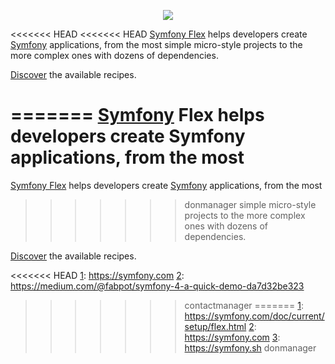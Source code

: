 <p align="center"><a href="https://symfony.com" target="_blank">
    <img src="https://symfony.com/logos/symfony_black_02.svg">
</a></p>

<<<<<<< HEAD
<<<<<<< HEAD
[Symfony Flex][1] helps developers create [Symfony][2] applications, from the most
simple micro-style projects to the more complex ones with dozens of
dependencies.

[Discover][3] the available recipes.

[1]: https://symfony.com/doc/current/setup/flex.html
[2]: https://symfony.com
[3]: https://symfony.sh
=======
[Symfony][1] Flex helps developers create Symfony applications, from the most
=======
[Symfony Flex][1] helps developers create [Symfony][2] applications, from the most
>>>>>>> donmanager
simple micro-style projects to the more complex ones with dozens of
dependencies.

[Discover][3] the available recipes.

<<<<<<< HEAD
[1]: https://symfony.com
[2]: https://medium.com/@fabpot/symfony-4-a-quick-demo-da7d32be323
>>>>>>> contactmanager
=======
[1]: https://symfony.com/doc/current/setup/flex.html
[2]: https://symfony.com
[3]: https://symfony.sh
>>>>>>> donmanager
